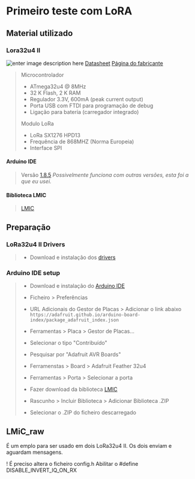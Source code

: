 
# Primeiro teste com LoRA
##  Material utilizado
### Lora32u4 II 
![enter image description here](https://raw.githubusercontent.com/nunosilvarocha/LoRa32u4_II_com_LMiC/master/Img/Lora32u4_II.jpg?token=AgTL5uf7T2hwvR9SZYJILOTP81oJ04Msks5bFw5IwA%3D%3D)
[Datasheet](https://docs.bsfrance.fr/documentation/11355_LORA32U4II/Datasheet_LoRa32u4II_1.1.pdf "Datasheet")
[Página do fabricante](https://bsfrance.fr/lora-long-range/1345-LoRa32u4-II-Lora-LiPo-Atmega32u4-SX1276-HPD13-868MHZ-EU-Antenna.html "Página do fabricante")

>  Microcontrolador
>- ATmega32u4 @ 8MHz
>- 32 K Flash, 2 K  RAM
>- Regulador 3.3V, 600mA (peak current output)
>- Porta USB com FTDI para programação de debug
>- Ligação para bateria (carregador integrado) 
> 
> Modulo LoRa 
>- LoRa SX1276 HPD13 
>- Frequência de 868MHZ (Norma Europeia)
>- Interface SPI
#### Arduino IDE
> Versão [1.8.5](https://www.arduino.cc/en/Main/Software)
>  *Possivelmente funciona com outras versões, esta foi a que eu usei.*
#### Biblioteca LMIC
> [LMIC](https://github.com/matthijskooijman/arduino-lmic)


## Preparação
### LoRa32u4 II Drivers

 > - Download e instalação dos [drivers](https://github.com/adafruit/Adafruit_Windows_Drivers/releases/download/2.2.0/adafruit_drivers_2.2.0.0.exe)

### Arduino IDE setup
 > - Download e instalação do [Arduino IDE](https://www.arduino.cc/en/Main/Software)<p>
 >
 > - Ficheiro > Preferências
 > - URL Adicionais do Gestor de Placas > Adicionar o link abaixo `https://adafruit.github.io/arduino-board-index/package_adafruit_index.json`<p>
 >
 > - Ferramentas > Placa > Gestor de Placas...
 > - Selecionar o tipo "Contribuído"
 > - Pesquisar por "Adafruit AVR Boards"<p>
 >
 > - Ferramenstas > Board > Adafruit Feather 32u4
 > - Ferramentas > Porta > Selecionar a porta<p>
 >
 > - Fazer download da biblioteca [LMIC](https://github.com/matthijskooijman/arduino-lmic)
 > - Rascunho > Incluir Biblioteca > Adicionar Biblioteca .ZIP
 > - Selecionar o .ZIP do ficheiro descarregado

## LMiC_raw
É um emplo para ser usado em dois LoRa32u4 II.
Os dois enviam e aguardam mensagens.

! É preciso altera o ficheiro config.h
Abilitar o #define DISABLE_INVERT_IQ_ON_RX
